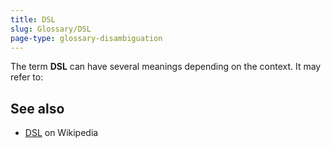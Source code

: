 ```yaml
---
title: DSL
slug: Glossary/DSL
page-type: glossary-disambiguation
---
```




The term **DSL** can have several meanings depending on the context. It may refer to:



## See also

- [DSL](<https://en.wikipedia.org/wiki/DSL_(disambiguation)>) on Wikipedia
